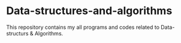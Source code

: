 # Data-structures-and-algorithms 
This repository contains my all programs and codes related to Data-structurs & Algorithms.
